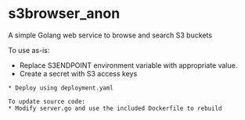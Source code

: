# s3browser_anon
A simple Golang web service to browse and search S3 buckets

To use as-is:
* Replace S3ENDPOINT environment variable with appropriate value.
* Create a secret with S3 access keys
```kubectl create secret generic my-s3-keys --from-literal=access-key='XXXXXXX' --from-literal=secret-key='YYYYYYY'
* Deploy using deployment.yaml

To update source code:
* Modify server.go and use the included Dockerfile to rebuild

